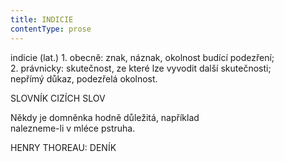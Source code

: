 ```yaml
---
title: INDICIE
contentType: prose
---
```


indicie (lat.) 1. obecně: znak, náznak, okolnost budící podezření;  
2\. právnicky: skutečnost, ze které lze vyvodit další skutečnosti;  
nepřímý důkaz, podezřelá okolnost.

SLOVNÍK CIZÍCH SLOV

Někdy je domněnka hodně důležitá, například  
nalezneme-li v mléce pstruha.

HENRY THOREAU: DENÍK
